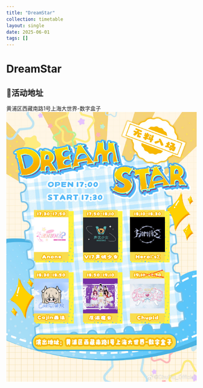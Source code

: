 ```yaml
---
title: "DreamStar"
collection: timetable
layout: single
date: 2025-06-01
tags: []
---
```


# DreamStar
## 📍活动地址
黄浦区西藏南路1号上海大世界-数字盒子
![tt](./9.jpg)